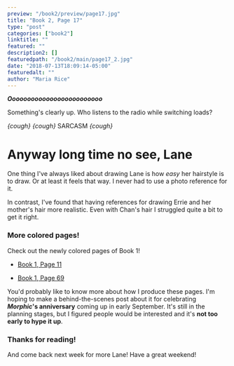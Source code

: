 ```yaml
---
preview: "/book2/preview/page17.jpg"
title: "Book 2, Page 17"
type: "post"
categories: ["book2"]
linktitle: ""
featured: ""
description2: []
featuredpath: "/book2/main/page17_2.jpg"
date: "2018-07-13T18:09:14-05:00"
featuredalt: ""
author: "Maria Rice"
---
```


_**Ooooooooooooooooooooooooo**_

Something's clearly up. Who listens to the radio while
switching loads?

*{cough} {cough}* SARCASM *{cough}*

# Anyway long time no see, Lane

One thing I've always liked about drawing Lane is how _easy_
her hairstyle is to draw. Or at least it feels that way. I
never had to use a photo reference for it.

In contrast, I've found that having references for drawing
Errie and her mother's hair more realistic.
Even with Chan's hair I struggled quite a bit to get it right.

### More colored pages!

Check out the newly colored pages of Book 1!

* [Book 1, Page 11][1]

* [Book 1, Page 69][2]

You'd probably like to know more about how I produce these
pages. I'm hoping to make a behind-the-scenes post about it
for celebrating **_Morphic_'s anniversary** coming up in
early September. It's still in the planning stages, but I
figured people would be interested and it's **not too
early to hype it up**.

### Thanks for reading!

And come back next week for more Lane! Have a great weekend!

[1]: /book1/book-1-page-11/
[2]: /book1/book-1-page-69/
